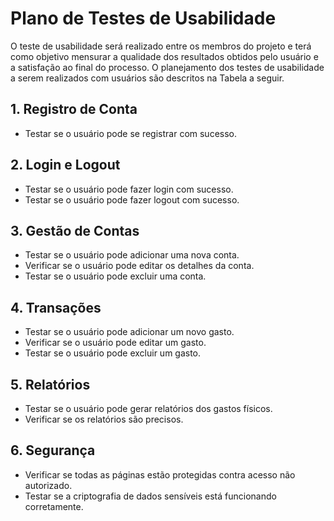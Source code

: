 # Plano de Testes de Usabilidade

 O teste de usabilidade será realizado entre os membros do projeto e terá como objetivo mensurar a qualidade dos resultados obtidos pelo usuário e a satisfação ao final do processo. O planejamento dos testes de usabilidade a serem realizados com usuários são descritos na Tabela a seguir.

## 1. Registro de Conta
- Testar se o usuário pode se registrar com sucesso.

## 2. Login e Logout
- Testar se o usuário pode fazer login com sucesso.
- Testar se o usuário pode fazer logout com sucesso.

## 3. Gestão de Contas
- Testar se o usuário pode adicionar uma nova conta.
- Verificar se o usuário pode editar os detalhes da conta.
- Testar se o usuário pode excluir uma conta.

## 4. Transações
- Testar se o usuário pode adicionar um novo gasto.
- Verificar se o usuário pode editar um gasto.
- Testar se o usuário pode excluir um gasto.

## 5. Relatórios
- Testar se o usuário pode gerar relatórios dos gastos físicos.
- Verificar se os relatórios são precisos.

## 6. Segurança
- Verificar se todas as páginas estão protegidas contra acesso não autorizado.
- Testar se a criptografia de dados sensíveis está funcionando corretamente.
